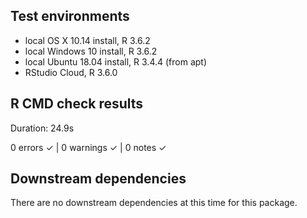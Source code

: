 ## Test environments
* local OS X 10.14 install, R 3.6.2
* local Windows 10 install, R 3.6.2
* local Ubuntu 18.04 install, R 3.4.4 (from apt)
* RStudio Cloud, R 3.6.0

## R CMD check results
Duration: 24.9s

0 errors ✓ | 0 warnings ✓ | 0 notes ✓

## Downstream dependencies
There are no downstream dependencies at this time for this package.
